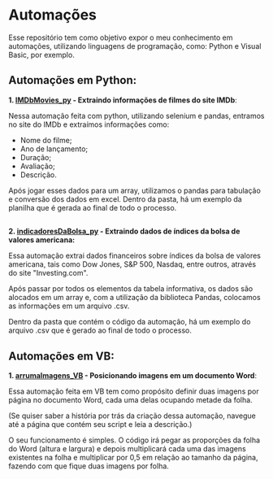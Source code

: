 # Automações

Esse repositório tem como objetivo expor o meu conhecimento em automações, utilizando linguagens de programação, como: Python e Visual Basic, por exemplo.

## Automações em Python:

  **1. [IMDbMovies_py](https://github.com/andersonr-o/Automacoes/tree/main/IMDbMovies_py) - Extraindo informações de filmes do site IMDb**:

   Nessa automação feita com python, utilizando selenium e pandas, entramos no site do IMDb e extraímos informações como:
     
   * Nome do filme;
   * Ano de lançamento;
   * Duração;
   * Avaliação;
   * Descrição.
  
   Após jogar esses dados para um array, utilizamos o pandas para tabulação e conversão dos dados em excel.
   Dentro da pasta, há um exemplo da planilha que é gerada ao final de todo o processo.

##

   **2. [indicadoresDaBolsa_py](https://github.com/andersonr-o/Automacoes/tree/main/indicadoresDaBolsa.py) - Extraindo dados de índices da bolsa de valores americana:**

   Essa automação extrai dados financeiros sobre índices da bolsa de valores americana, tais como Dow Jones, S&P 500, Nasdaq, entre outros, através do site "Investing.com".

   Após passar por todos os elementos da tabela informativa, os dados são alocados em um array e, com a utilização da biblioteca Pandas, colocamos as informações em um arquivo .csv.

   Dentro da pasta que contém o código da automação, há um exemplo do arquivo .csv que é gerado ao final de todo o processo.

## Automações em VB:

  **1. [arrumaImagens_VB](https://github.com/andersonr-o/Automacoes/tree/main/arrumaImagens_VB) - Posicionando imagens em um documento Word**:

   Essa automação feita em VB tem como propósito definir duas imagens por página no documento Word, cada uma delas ocupando metade da folha.
  
   (Se quiser saber a história por trás da criação dessa automação, navegue até a página que contém seu script e leia a descrição.)

   O seu funcionamento é simples. O código irá pegar as proporções da folha do Word (altura e largura) e depois multiplicará cada uma das imagens existentes na folha e multiplicar por 0,5 em relação ao tamanho da página, fazendo com que fique duas imagens por folha.
